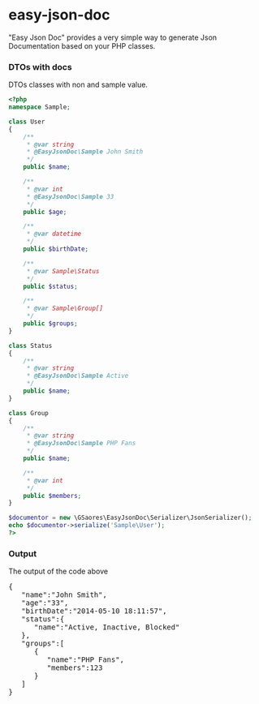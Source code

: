 easy-json-doc
=============

"Easy Json Doc" provides a very simple way to generate Json Documentation based on your PHP classes.

### DTOs with docs

DTOs classes with non and sample value.

```php
<?php 
namespace Sample;

class User
{
    /**
     * @var string
     * @EasyJsonDoc\Sample John Smith
     */
    public $name;

    /**
     * @var int
     * @EasyJsonDoc\Sample 33
     */
    public $age;

    /**
     * @var datetime
     */
    public $birthDate;

    /**
     * @var Sample\Status
     */
    public $status;

    /**
     * @var Sample\Group[]
     */
    public $groups;
}

class Status
{
    /**
     * @var string
     * @EasyJsonDoc\Sample Active
     */
    public $name;
}

class Group
{
    /**
     * @var string
     * @EasyJsonDoc\Sample PHP Fans
     */
    public $name;

    /**
     * @var int
     */
    public $members;
}

$documentor = new \GSaores\EasyJsonDoc\Serializer\JsonSerializer();
echo $documentor->serialize('Sample\User');
?>
```

### Output

The output of the code above

<pre>
{
   "name":"John Smith",
   "age":"33",
   "birthDate":"2014-05-10 18:11:57",
   "status":{
      "name":"Active, Inactive, Blocked"
   },
   "groups":[
      {
         "name":"PHP Fans",
         "members":123
      }
   ]
}
</pre>
